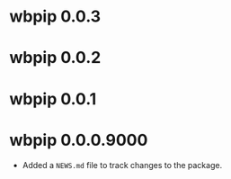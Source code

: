 # wbpip 0.0.3

# wbpip 0.0.2

# wbpip 0.0.1

# wbpip 0.0.0.9000

* Added a `NEWS.md` file to track changes to the package.
